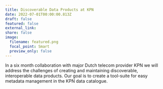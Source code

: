 ```yaml
---
title: Discoverable Data Products at KPN
date: 2022-07-01T00:00:00.813Z
draft: false
featured: false
external_link:
share: false
image:
  filename: featured.png
  focal_point: Smart
  preview_only: false
---
```

In a six month collaboration with major Dutch telecom provider KPN we will address the challenges of creating and maintaining discoverable, interoperable data products. Our goal is to create a tool-suite for easy metadata management in the KPN data catalogue.